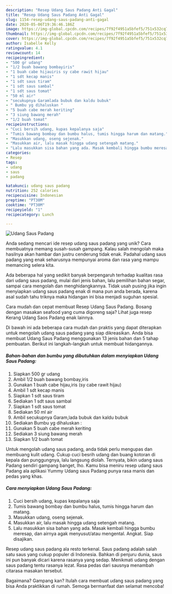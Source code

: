 ```yaml
---
description: "Resep Udang Saus Padang Anti Gagal"
title: "Resep Udang Saus Padang Anti Gagal"
slug: 1154-resep-udang-saus-padang-anti-gagal
date: 2020-05-06T19:36:46.186Z
image: https://img-global.cpcdn.com/recipes/7f92f4951a5bfef5/751x532cq70/udang-saus-padang-foto-resep-utama.jpg
thumbnail: https://img-global.cpcdn.com/recipes/7f92f4951a5bfef5/751x532cq70/udang-saus-padang-foto-resep-utama.jpg
cover: https://img-global.cpcdn.com/recipes/7f92f4951a5bfef5/751x532cq70/udang-saus-padang-foto-resep-utama.jpg
author: Isabelle Kelly
ratingvalue: 4.1
reviewcount: 14
recipeingredient:
- "500 gr udang"
- "1/2 buah bawang bombayiris"
- "1 buah cabe hijauiris sy cabe rawit hijau"
- "1 sdt kecap manis"
- "1 sdt saus tiram"
- "1 sdt saus sambal"
- "1 sdt saus tomat"
- "50 ml air"
- "secukupnya Garamlada bubuk dan kaldu bubuk"
- " Bumbu yg dihaluskan "
- "5 buah cabe merah keriting"
- "3 siung bawang merah"
- "1/2 buah tomat"
recipeinstructions:
- "Cuci bersih udang, kupas kepalanya saja"
- "Tumis bawang bombay dan bumbu halus, tumis hingga harum dan matang."
- "Masukkan udang, oseng sejenak."
- "Masukkan air, lalu masak hingga udang setengah matang."
- "Lalu masukkan sisa bahan yang ada. Masak kembali hingga bumbu meresap, dan airnya agak menyusut/atau mengental. Angkat. Siap disajikan."
categories:
- Resep
tags:
- udang
- saus
- padang

katakunci: udang saus padang 
nutrition: 252 calories
recipecuisine: Indonesian
preptime: "PT30M"
cooktime: "PT30M"
recipeyield: "1"
recipecategory: Lunch

---
```



![Udang Saus Padang](https://img-global.cpcdn.com/recipes/7f92f4951a5bfef5/751x532cq70/udang-saus-padang-foto-resep-utama.jpg)

Anda sedang mencari ide resep udang saus padang yang unik? Cara membuatnya memang susah-susah gampang. Kalau salah mengolah maka hasilnya akan hambar dan justru cenderung tidak enak. Padahal udang saus padang yang enak seharusnya mempunyai aroma dan rasa yang mampu memancing selera kita.

Ada beberapa hal yang sedikit banyak berpengaruh terhadap kualitas rasa dari udang saus padang, mulai dari jenis bahan, lalu pemilihan bahan segar, sampai cara mengolah dan menghidangkannya. Tidak usah pusing jika ingin menyiapkan udang saus padang enak di mana pun anda berada, karena asal sudah tahu triknya maka hidangan ini bisa menjadi suguhan spesial.

Cara mudah dan cepat membuat Resep Udang Saus Padang. Bosang dengan masakan seafood yang cuma digoreng saja? Lihat juga resep Kerang Udang Saos Padang enak lainnya.


Di bawah ini ada beberapa cara mudah dan praktis yang dapat diterapkan untuk mengolah udang saus padang yang siap dikreasikan. Anda bisa membuat Udang Saus Padang menggunakan 13 jenis bahan dan 5 tahap pembuatan. Berikut ini langkah-langkah untuk membuat hidangannya.

<!--inarticleads1-->

##### Bahan-bahan dan bumbu yang dibutuhkan dalam menyiapkan Udang Saus Padang:

1. Siapkan 500 gr udang
1. Ambil 1/2 buah bawang bombay,iris
1. Gunakan 1 buah cabe hijau,iris (sy cabe rawit hijau)
1. Ambil 1 sdt kecap manis
1. Siapkan 1 sdt saus tiram
1. Sediakan 1 sdt saus sambal
1. Siapkan 1 sdt saus tomat
1. Sediakan 50 ml air
1. Ambil secukupnya Garam,lada bubuk dan kaldu bubuk
1. Sediakan  Bumbu yg dihaluskan :
1. Gunakan 5 buah cabe merah keriting
1. Sediakan 3 siung bawang merah
1. Siapkan 1/2 buah tomat


Untuk mengolah udang saus padang, anda tidak perlu mengupas dan membuang kulit udang. Cukup cuci besrih udang dan buang kotoran di kepala dan punggungnya, lalu langsung diolah. Ternyata, bikin udang saus Padang sendiri gampang banget, lho. Kamu bisa meniru resep udang saus Padang ala aplikasi Yummy Udang saus Padang punya rasa manis dan pedas yang khas. 

<!--inarticleads2-->

##### Cara menyiapkan Udang Saus Padang:

1. Cuci bersih udang, kupas kepalanya saja
1. Tumis bawang bombay dan bumbu halus, tumis hingga harum dan matang.
1. Masukkan udang, oseng sejenak.
1. Masukkan air, lalu masak hingga udang setengah matang.
1. Lalu masukkan sisa bahan yang ada. Masak kembali hingga bumbu meresap, dan airnya agak menyusut/atau mengental. Angkat. Siap disajikan.


Resep udang saus padang ala resto terkenal. Saus padang adalah salah satu saus yang cukup populer di Indonesia. Bahkan di penjuru dunia, saus ini pun banyak dicari karena rasanya yang sedap. Menikmati udang dengan saus padang tentu rasanya lezat. Rasa pedas dari sausnya menambah citarasa masakan tersebut. 

Bagaimana? Gampang kan? Itulah cara membuat udang saus padang yang bisa Anda praktikkan di rumah. Semoga bermanfaat dan selamat mencoba!
